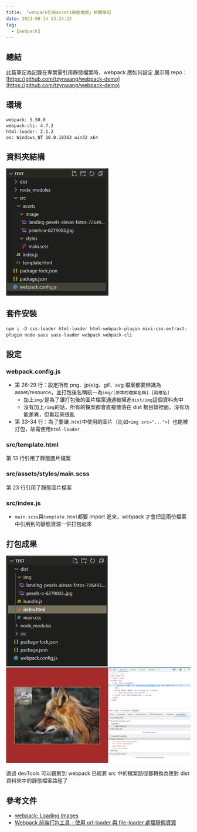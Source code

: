 ```yaml
---
title: 「webpack引用assets靜態檔案」相關筆記
date: 2021-08-14 13:24:22
tag:
  - [webpack]
---
```


## 總結

此篇筆記為記錄在專案需引用靜態檔案時，webpack 應如何設定
展示用 repo：[https://github.com/tzynwang/webpack-demo](https://github.com/tzynwang/webpack-demo)

## 環境

```
webpack: 5.50.0
webpack-cli: 4.7.2
html-loader: 2.1.2
os: Windows_NT 10.0.18363 win32 x64
```

## 資料夾結構

![src資料夾結構](/2021/webpack-assets/folder-structure.png)

## 套件安裝

`npm i -D css-loader html-loader html-webpack-plugin mini-css-extract-plugin node-sass sass-loader webpack webpack-cli`

## 設定

### webpack.config.js

<script src="https://gist.github.com/tzynwang/31e5e4e84c47de9c014025fb764dcb35.js"></script>

- 第 26-29 行：設定所有 png、jp(e)g、gif、svg 檔案都要辨識為 asset/resource，並打包後名稱統一為`img/[原本的檔案名稱].[副檔名]`
  - 加上`img/`是為了讓打包後的圖片檔案通通被掃進`dist/img`這個資料夾中
  - 沒有加上`/img`的話，所有的檔案都會直接散落在 dist 根目錄裡面，沒有功能差異，但看起來很亂
- 第 33-34 行：為了要讓`.html`中使用的圖片（比如`<img src="...">`）也能被打包，故需使用`html-loader`

### src/template.html

<script src="https://gist.github.com/tzynwang/c60103fb640648950925d14592c2a52b.js"></script>

第 13 行引用了靜態圖片檔案

### src/assets/styles/main.scss

<script src="https://gist.github.com/tzynwang/7fd0b11b799b6a2da4ae63dfee48d044.js"></script>

第 23 行引用了靜態圖片檔案

### src/index.js

<script src="https://gist.github.com/tzynwang/26e8c23c42febcafa3d204d08a582c8a.js"></script>

- `main.scss`與`template.html`都要 import 進來，webpack 才會把這兩份檔案中引用到的靜態資源一併打包起來

## 打包成果

![dist資料夾結構](/2021/webpack-assets/folder-structure-packed.png)
![webpack會置換靜態檔案的路徑](/2021/webpack-assets/demo.png)

透過 devTools 可以觀察到 webpack 已經將 src 中的檔案路徑都轉換為應對 dist 資料夾中的靜態檔案路徑了

## 參考文件

- [webpack: Loading Images](https://webpack.js.org/guides/asset-management/#loading-images)
- [Webpack 前端打包工具 - 使用 url-loader 與 file-loader 處理靜態資源](https://awdr74100.github.io/2020-03-09-webpack-urlloader-fileloader/)
